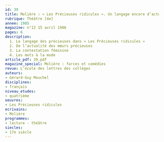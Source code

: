 ```yaml
---
id: 39
title: Molière : « Les Précieuses ridicules ». Un langage encore d’actualité
rubrique: Théâtre [4e]
annee: 1985
magazine: n°12 15 avril 1986
pages: 6
description: 
  1. Le langage des précieuses dans « Les Précieuses ridicules »
  2. De l’actualité des mœurs précieuses
  3. La contestation féminine
  4. Les mots à la mode
article_pdf: 39.pdf
magazine_special: Molière : farces et comédies
revue: L’école des lettres des collèges
auteurs:
- Gérard-Guy Mouchel
disciplines:
- français
niveau_etudes:
- quatrième
oeuvres:
- Les Précieuses ridicules
ecrivains:
- Molière
programmes:
- lecture - théâtre
siecles:
- 17e siècle
---
```

